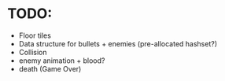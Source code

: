 # TODO:
* Floor tiles
* Data structure for bullets + enemies (pre-allocated hashset?)
* Collision
* enemy animation + blood?
* death (Game Over)
